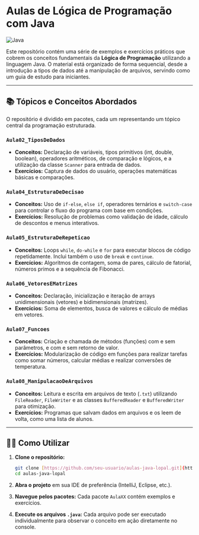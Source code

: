 # Aulas de Lógica de Programação com Java

![Java](https-badge-java-23-blue-svg)

Este repositório contém uma série de exemplos e exercícios práticos que cobrem os conceitos fundamentais da **Lógica de Programação** utilizando a linguagem Java. O material está organizado de forma sequencial, desde a introdução a tipos de dados até a manipulação de arquivos, servindo como um guia de estudo para iniciantes.

---

## 📚 Tópicos e Conceitos Abordados

O repositório é dividido em pacotes, cada um representando um tópico central da programação estruturada.

### `Aula02_TiposDeDados`
* **Conceitos:** Declaração de variáveis, tipos primitivos (int, double, boolean), operadores aritméticos, de comparação e lógicos, e a utilização da classe `Scanner` para entrada de dados.
* **Exercícios:** Captura de dados do usuário, operações matemáticas básicas e comparações.

### `Aula04_EstruturaDeDecisao`
* **Conceitos:** Uso de `if-else`, `else if`, operadores ternários e `switch-case` para controlar o fluxo do programa com base em condições.
* **Exercícios:** Resolução de problemas como validação de idade, cálculo de descontos e menus interativos.

### `Aula05_EstruturaDeRepeticao`
* **Conceitos:** Loops `while`, `do-while` e `for` para executar blocos de código repetidamente. Inclui também o uso de `break` e `continue`.
* **Exercícios:** Algoritmos de contagem, soma de pares, cálculo de fatorial, números primos e a sequência de Fibonacci.

### `Aula06_VetoresEMatrizes`
* **Conceitos:** Declaração, inicialização e iteração de arrays unidimensionais (vetores) e bidimensionais (matrizes).
* **Exercícios:** Soma de elementos, busca de valores e cálculo de médias em vetores.

### `Aula07_Funcoes`
* **Conceitos:** Criação e chamada de métodos (funções) com e sem parâmetros, e com e sem retorno de valor.
* **Exercícios:** Modularização de código em funções para realizar tarefas como somar números, calcular médias e realizar conversões de temperatura.

### `Aula08_ManipulacaoDeArquivos`
* **Conceitos:** Leitura e escrita em arquivos de texto (`.txt`) utilizando `FileReader`, `FileWriter` e as classes `BufferedReader` e `BufferedWriter` para otimização.
* **Exercícios:** Programas que salvam dados em arquivos e os leem de volta, como uma lista de alunos.

---

## 🏃‍♀️ Como Utilizar

1.  **Clone o repositório:**
    ```bash
    git clone [https://github.com/seu-usuario/aulas-java-lopal.git](https://github.com/seu-usuario/aulas-java-lopal.git)
    cd aulas-java-lopal
    ```

2.  **Abra o projeto** em sua IDE de preferência (IntelliJ, Eclipse, etc.).

3.  **Navegue pelos pacotes:** Cada pacote `AulaXX` contém exemplos e exercícios.

4.  **Execute os arquivos `.java`:** Cada arquivo pode ser executado individualmente para observar o conceito em ação diretamente no console.
